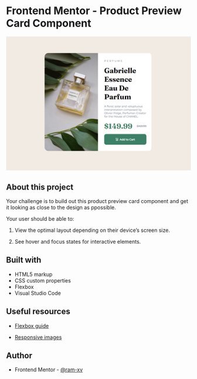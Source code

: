 # Frontend Mentor - Product Preview Card Component

![Product preview card component](assets/images/product-preview-card-component.png)

## About this project

Your challenge is to build out this product preview card component and get it looking as close to the design as ppossible.

Your user should be able to:

1. View the optimal layout depending on their device’s screen size.

2. See hover and focus states for interactive elements.

## Built with

- HTML5  markup
- CSS custom properties
- Flexbox
- Visual Studio Code

## Useful resources

- [Flexbox guide](https://css-tricks.com/snippets/css/a-guide-to-flexbox/)

- [Responsive images](https://imagekit.io/responsive-images/)

## Author

- Frontend Mentor - [@ram-xv](https://www.frontendmentor.io/profile/ram-xv)
